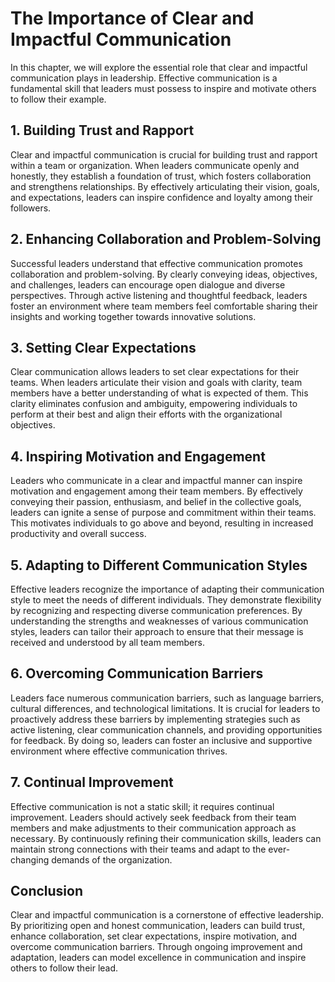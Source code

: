 # The Importance of Clear and Impactful Communication

In this chapter, we will explore the essential role that clear and impactful communication plays in leadership. Effective communication is a fundamental skill that leaders must possess to inspire and motivate others to follow their example.

## 1\. Building Trust and Rapport

Clear and impactful communication is crucial for building trust and rapport within a team or organization. When leaders communicate openly and honestly, they establish a foundation of trust, which fosters collaboration and strengthens relationships. By effectively articulating their vision, goals, and expectations, leaders can inspire confidence and loyalty among their followers.

## 2\. Enhancing Collaboration and Problem-Solving

Successful leaders understand that effective communication promotes collaboration and problem-solving. By clearly conveying ideas, objectives, and challenges, leaders can encourage open dialogue and diverse perspectives. Through active listening and thoughtful feedback, leaders foster an environment where team members feel comfortable sharing their insights and working together towards innovative solutions.

## 3\. Setting Clear Expectations

Clear communication allows leaders to set clear expectations for their teams. When leaders articulate their vision and goals with clarity, team members have a better understanding of what is expected of them. This clarity eliminates confusion and ambiguity, empowering individuals to perform at their best and align their efforts with the organizational objectives.

## 4\. Inspiring Motivation and Engagement

Leaders who communicate in a clear and impactful manner can inspire motivation and engagement among their team members. By effectively conveying their passion, enthusiasm, and belief in the collective goals, leaders can ignite a sense of purpose and commitment within their teams. This motivates individuals to go above and beyond, resulting in increased productivity and overall success.

## 5\. Adapting to Different Communication Styles

Effective leaders recognize the importance of adapting their communication style to meet the needs of different individuals. They demonstrate flexibility by recognizing and respecting diverse communication preferences. By understanding the strengths and weaknesses of various communication styles, leaders can tailor their approach to ensure that their message is received and understood by all team members.

## 6\. Overcoming Communication Barriers

Leaders face numerous communication barriers, such as language barriers, cultural differences, and technological limitations. It is crucial for leaders to proactively address these barriers by implementing strategies such as active listening, clear communication channels, and providing opportunities for feedback. By doing so, leaders can foster an inclusive and supportive environment where effective communication thrives.

## 7\. Continual Improvement

Effective communication is not a static skill; it requires continual improvement. Leaders should actively seek feedback from their team members and make adjustments to their communication approach as necessary. By continuously refining their communication skills, leaders can maintain strong connections with their teams and adapt to the ever-changing demands of the organization.

## Conclusion

Clear and impactful communication is a cornerstone of effective leadership. By prioritizing open and honest communication, leaders can build trust, enhance collaboration, set clear expectations, inspire motivation, and overcome communication barriers. Through ongoing improvement and adaptation, leaders can model excellence in communication and inspire others to follow their lead.
